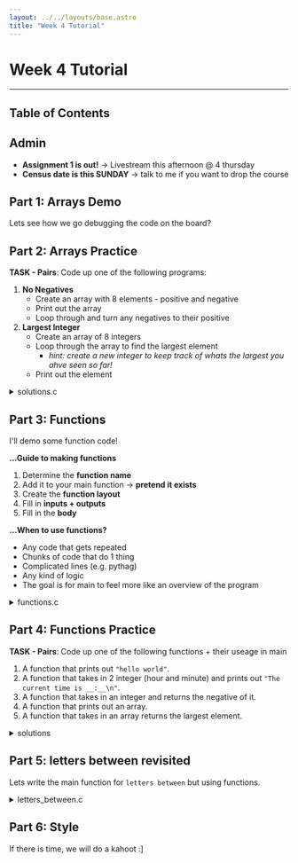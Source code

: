 ```yaml
---
layout: ../../layouts/base.astro
title: "Week 4 Tutorial"
---
```

# Week 4 Tutorial
---
## Table of Contents

## Admin

- **Assignment 1 is out!** -> Livestream this afternoon @ 4 thursday
- **Census date is this SUNDAY** -> talk to me if you want to drop the course

## Part 1: Arrays Demo

Lets see how we go debugging the code on the board?

## Part 2: Arrays Practice

**TASK - Pairs**: Code up one of the following programs:

1. **No Negatives**
    - Create an array with 8 elements - positive and negative
    - Print out the array
    - Loop through and turn any negatives to their positive
2. **Largest Integer**
    - Create an array of 8 integers
    - Loop through the array to find the largest element
        - *hint: create a new integer to keep track of whats the
          largest you ahve seen so far!*
    - Print out the element

<details>
<summary>solutions.c</summary>

```c
#include <stdio.h>

#define LENGTH 5

int main(void) {

    int my_array[LENGTH] = {1, 3, 6, -2, 3};

    // remove all negatives
  
    int i = 0;
    while (i < LENGTH) {
        if (my_array[i] < 0) {
            my_array[i] = -my_array[i];
        }
        i++;
    }

    // print the my_array
    
    i = 0;
    while (i < LENGTH) {
        printf("%d ", my_array[i]);
        i++;
    }
    printf("\n");

    // find the largest element
    
    int largest = my_array[0];
    i = 0;
    while (i < LENGTH) {
        if (my_array[i] > largest) {
            largest = my_array[i];
        }
        i++;
    }

    printf("The largest element is: %d\n", largest);
  
    return 0;
}
```
</details>

## Part 3: Functions

I'll demo some function code!

**...Guide to making functions**
1. Determine the **function name**
2. Add it to your main function -> **pretend it exists**
3. Create the **function layout**
4. Fill in **inputs + outputs**
5. Fill in the **body**

**...When to use functions?**
- Any code that gets repeated
- Chunks of code that do 1 thing
- Complicated lines (e.g. pythag)
- Any kind of logic
- The goal is for main to feel more like an overview of the program


<details>
<summary>functions.c</summary>

```c
#include <stdio.h>

void print_smiley(void);
int add_one(int number);
int is_even(int number);

int main(void) {

  // print out a smiley
  print_smiley();

  // create a variable, then add one to it
  int age;
  printf("Age is %d\n", age);
  age = add_one(age);
  printf("Age is %d\n", age);

  // check if a number is even
  int number = 3;
  if (is_even(number)) {
    printf("this number is even\n");
  }

  return 0;
}

// Prints out a smiley face
void print_smiley(void) {
  printf("^_^\n");
}

// returns 1 more than the given number
int add_one(int number) {
  return number + 1;
}

// returns true (1) if the number is even, false (0) otherwise
int is_even(int number) {
  return number % 2 == 0;
}
```
</details>

## Part 4: Functions Practice

**TASK - Pairs**: Code up one of the following functions + their useage in main

1. A function that prints out `"hello world"`.
2. A function that takes in 2 integer (hour and minute) and prints out `"The current time is __:__\n"`. 
2. A function that takes in an integer and returns the negative of it.
3. A function that prints out an array.
4. A function that takes in an array returns the largest element.


<details>
<summary>solutions</summary>

```c
#include <stdio.h>

void print_hello_world(void);
void print_time(int hours, int minutes);
int neg(int num);
void print_array(int array[], int length);
int largest(int array[], int length);

int main(void) {


    // A function that prints out "hello world".
    print_hello_world();

    // A function that takes in 2 integer (hour and minute) and prints out "The current time is __:__\n".
    print_time(9, 20);

    //A function that takes in an integer and returns the negative of it.
    int num = 3;
    printf("Negative of %d is %d\n", num, neg(num));
      
    // A function that prints out an array.
    int array[3] = {1, 2, 3};
    print_array(array, 3);

    // A function that takes in an array returns the largest element.
    printf("the largest element is %d\n", largest(array, 3));
}

// prints hello world
void print_hello_world(void) {
    printf("Hello World!\n");
}

// prints out the time given the hours and minutes
void print_time(int hours, int minutes) {
    printf("The time is: %d:%d\n", hours, minutes);
}

// returns the negative of the given number.
// keeps the number the same if already negative.
int neg(int num) {
    if (num > 0) {
        num = -num;
    }
    return num;
}

// Prints out an array
void print_array(int array[], int length) {
    int i = 0;
    while (i < length) {
        printf("%d ", array[i]);
        i++;
    }
    printf("\n");
}

// returns the largest item in an array
int largest(int array[], int length) {
    if (length == 0) {
        return 0;
    }
    int largest = array[0];
    int i = 1;
    while (i < length) {
        if (array[i] > largest) {
            largest = array[i];
        }
        i++;
    }
    return largest;
}
```
</details>


## Part 5: letters between revisited

Lets write the main function for `letters between` but using functions.


<details>
<summary>letters_between.c</summary>

```c
#include <stdio.h>

enum direction {FORWARDS, BACKWARDS};

// ... add prototypes ...

int main(void) {
    int start;
    int target;
    
    // ... scan in values ...

    int dist = find_dist(start, target);
    int rev_dist = 26 - dist;

    if (dist <= rev_dist) {
        print_alphabet(start, target, FORWARDS);
    } else {
        print_alphabet(start, target, BACKWARDS);
    }
    return 0;
}

// prints out from start to target in the given direction
void print_alphabet(char start, char target, enum direction d) {
    char curr = start;
    while (curr != target)
        printf("%d", c);
        curr = get_next(curr, d);
    }
}

// returns the next letter in the alphabet, looping a and z
char get_next(char curr, enum direction d) {
    // ... add or minus one, loop if necessary ...
}

// ... add the rest of the functions ...
```
</details>


## Part 6: Style

If there is time, we will do a kahoot :]

